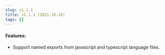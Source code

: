 ```yaml
---
slug: v1.1.1
title: v1.1.1 (2021-10-18)
tags: []
---
```


#### Features:
 - Support named exports from javascript and typescript language files.